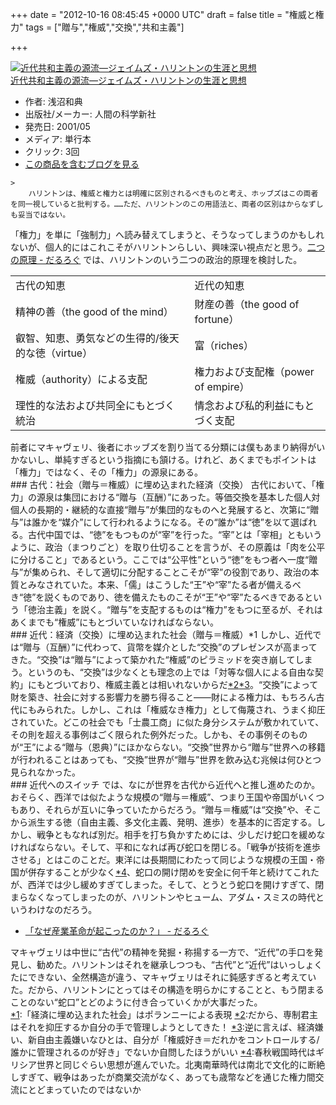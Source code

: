 
+++
date = "2012-10-16 08:45:45 +0000 UTC"
draft = false
title = "権威と権力"
tags = ["贈与","権威","交換","共和主義"]

+++
<div class="hatena-asin-detail"><a href="http://www.amazon.co.jp/exec/obidos/ASIN/4822601943/bestylesnet-22/"><img src="https://images-fe.ssl-images-amazon.com/images/I/41RJJHGDJVL._SL160_.jpg" class="hatena-asin-detail-image" alt="近代共和主義の源流―ジェイムズ・ハリントンの生涯と思想" title="近代共和主義の源流―ジェイムズ・ハリントンの生涯と思想"/></a><div class="hatena-asin-detail-info"><a href="http://www.amazon.co.jp/exec/obidos/ASIN/4822601943/bestylesnet-22/">近代共和主義の源流―ジェイムズ・ハリントンの生涯と思想</a><ul><li><span class="hatena-asin-detail-label">作者:</span> 浅沼和典</li><li><span class="hatena-asin-detail-label">出版社/メーカー:</span> 人間の科学新社</li><li><span class="hatena-asin-detail-label">発売日:</span> 2001/05</li><li><span class="hatena-asin-detail-label">メディア:</span> 単行本</li><li> <span class="hatena-asin-detail-label">クリック</span>: 3回</li><li><a href="http://d.hatena.ne.jp/asin/4822601943/bestylesnet-22" target="_blank">この商品を含むブログを見る</a></li></ul></div><div class="hatena-asin-detail-foot"></div></div>

    >
        ハリントンは、権威と権力とは明確に区別されるべきものと考え、ホッブズはこの両者を同一視していると批判する。……ただ、ハリントンのこの用語法と、両者の区別はからなずしも妥当ではない。

    
「権力」を単に「強制力」へ読み替えてしまうと、そうなってしまうのかもしれないが、個人的にはこれこそがハリントンらしい、興味深い視点だと思う。<a href="https://blog.daruyanagi.jp/entry/2012/10/10/234811">二つの原理 - だるろぐ</a> では、ハリントンのいう二つの政治的原理を検討した。

<table>
    <tbody><tr>
    <td>古代の知恵</td>
    <td>近代の知恵</td>
    </tr>
    <tr>
    <td>精神の善（the good of the mind）</td>
    <td>財産の善（the good of fortune）</td>
    </tr>
    <tr>
    <td>叡智、知恵、勇気などの生得的/後天的な徳（virtue）</td>
    <td>富（riches）</td>
    </tr>
    <tr>
    <td>権威（authority）による支配</td>
    <td>権力および支配権（power of empire）</td>
    </tr>
    <tr>
    <td>理性的な法および共同全にもとづく統治</td>
    <td>情念および私的利益にもとづく支配</td>
    </tr>
</tbody></table>前者にマキャヴェリ、後者にホッブズを割り当てる分類には僕もあまり納得がいかないし、単純すぎるという指摘にも頷ける。けれど、あくまでもポイントは「権力」ではなく、その「権力」の源泉にある。

<div class="section">
    ### 古代：社会（贈与＝権威）に埋め込まれた経済（交換）
    古代において、「権力」の源泉は集団における“贈与（互酬）”にあった。等価交換を基本した個人対個人の長期的・継続的な直接“贈与”が集団的なものへと発展すると、次第に“贈与”は誰かを“媒介”にして行われるようになる。その“誰か”は“徳”を以て選ばれる。古代中国では、“徳”をもつものが“宰”を行った。“宰”とは「宰相」ともいうように、政治（まつりごと）を取り仕切ることを言うが、その原義は「肉を公平に分けること」であるという。ここでは“公平性”という“徳”をもつ者へ一度“贈与”が集められ、そして適切に分配することこそが“宰”の役割であり、政治の本質とみなされていた。本来、「儒」はこうした“王”や“宰”たる者が備えるべき“徳”を説くものであり、徳を備えたものこそが“王”や“宰”たるべきであるという「徳治主義」を説く。“贈与”を支配するものは“権力”をもつに至るが、それはあくまでも“権威”にもとづいていなければならない。

</div>
<div class="section">
    ### 近代：経済（交換）に埋め込まれた社会（贈与＝権威）*1
    しかし、近代では“贈与（互酬）”に代わって、貨幣を媒介とした“交換”のプレゼンスが高まってきた。“交換”は“贈与”によって築かれた“権威”のピラミッドを突き崩してしまう。というのも、“交換”は少なくとも理念の上では「対等な個人による自由な契約」にもとづいており、権威主義とは相いれないからだ<a href="#f-69b8895c" name="fn-69b8895c" title="だから、専制君主はそれを抑圧するか自分の手で管理しようとしてきた！">*2</a><a href="#f-9d4f1040" name="fn-9d4f1040" title="逆に言えば、経済嫌い、新自由主義嫌いなひとは、自分が「権威好き＝だれかをコントロールする/誰かに管理されるのが好き」でないか自問したほうがいい">*3</a>。“交換”によって財を築き、社会に対する影響力を勝ち得ること――財による権力は、もちろん古代にもみられた。しかし、これは「権威なき権力」として侮蔑され、うまく抑圧されていた。どこの社会でも「士農工商」に似た身分システムが敷かれていて、その則を超える事例はごく限られた例外だった。しかも、その事例そのものが“王”による“贈与（恩典）”にほかならない。“交換”世界から“贈与”世界への移籍が行われることはあっても、“交換”世界が“贈与”世界を飲み込む兆候は何ひとつ見られなかった。

</div>
<div class="section">
    ### 近代へのスイッチ
    では、なにが世界を古代から近代へと推し進めたのか。おそらく、西洋では似たような規模の“贈与＝権威”、つまり王国や帝国がいくつもあり、それらが互いに争っていたからだろう。“贈与＝権威”は“交換”や、そこから派生する徳（自由主義、多文化主義、発明、進歩）を基本的に否定する。しかし、戦争ともなれば別だ。相手を打ち負かすためには、少しだけ蛇口を緩めなければならない。そして、平和になれば再び蛇口を閉じる。「戦争が技術を進歩させる」とはこのことだ。東洋には長期間にわたって同じような規模の王国・帝国が併存することが少なく<a href="#f-1895673c" name="fn-1895673c" title="春秋戦国時代はギリシア世界と同じぐらい思想が進んでいた。北夷南華時代は南北で文化的に断絶しすぎて、戦争はあったが商業交流がなく、あっても歳幣などを通じた権力間交流にとどまっていたのではないか">*4</a>、蛇口の開け閉めを安全に何千年と続けてこれたが、西洋では少し緩めすぎてしまった。そして、とうとう蛇口を開けすぎて、閉まらなくなってしまったのが、ハリントンやヒューム、アダム・スミスの時代というわけなのだろう。

<ul>
<li><a href="https://blog.daruyanagi.jp/entry/2011/12/07/214926">「なぜ産業革命が起こったのか？」 - だるろぐ</a></li>
</ul>マキャヴェリは中世に“古代”の精神を発掘・称揚する一方で、“近代”の手口を発見し、勧めた。ハリントンはそれを継承しつつも、“古代”と“近代”はいっしょくたにできない、全然構造が違う、マキャヴェリはそれに鈍感すぎると考えていた。だから、ハリントンにとってはその構造を明らかにすることと、もう閉まることのない“蛇口”とどのように付き合っていくかが大事だった。

</div><div class="footnote">
<a href="#fn-fdfe1dd5" name="f-fdfe1dd5" class="footnote-number">*1</a><span class="footnote-delimiter">:</span><span class="footnote-text">「経済に埋め込まれた社会」はポランニーによる表現</span>
<a href="#fn-69b8895c" name="f-69b8895c" class="footnote-number">*2</a><span class="footnote-delimiter">:</span><span class="footnote-text">だから、専制君主はそれを抑圧するか自分の手で管理しようとしてきた！</span>
<a href="#fn-9d4f1040" name="f-9d4f1040" class="footnote-number">*3</a><span class="footnote-delimiter">:</span><span class="footnote-text">逆に言えば、経済嫌い、新自由主義嫌いなひとは、自分が「権威好き＝だれかをコントロールする/誰かに管理されるのが好き」でないか自問したほうがいい</span>
<a href="#fn-1895673c" name="f-1895673c" class="footnote-number">*4</a><span class="footnote-delimiter">:</span><span class="footnote-text">春秋戦国時代はギリシア世界と同じぐらい思想が進んでいた。北夷南華時代は南北で文化的に断絶しすぎて、戦争はあったが商業交流がなく、あっても歳幣などを通じた権力間交流にとどまっていたのではないか</span>
</div>


